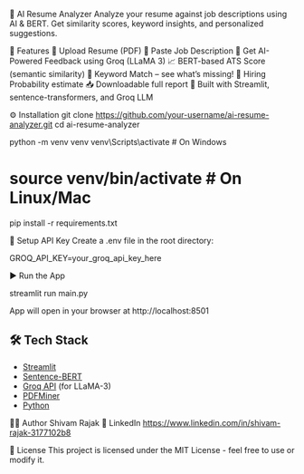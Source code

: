 🧠 AI Resume Analyzer
Analyze your resume against job descriptions using AI & BERT. Get similarity scores, keyword insights, and personalized suggestions.

   

🚀 Features
📄 Upload Resume (PDF)
💼 Paste Job Description
🤖 Get AI-Powered Feedback using Groq (LLaMA 3)
📈 BERT-based ATS Score (semantic similarity)
📌 Keyword Match – see what’s missing!
🔮 Hiring Probability estimate
📥 Downloadable full report
🧠 Built with Streamlit, sentence-transformers, and Groq LLM

⚙️ Installation
git clone https://github.com/your-username/ai-resume-analyzer.git
cd ai-resume-analyzer

python -m venv venv
venv\Scripts\activate        # On Windows
# source venv/bin/activate   # On Linux/Mac

pip install -r requirements.txt 

🔐 Setup API Key
Create a .env file in the root directory:

GROQ_API_KEY=your_groq_api_key_here

▶️ Run the App

streamlit run main.py

App will open in your browser at http://localhost:8501


## 🛠️ Tech Stack

- [Streamlit](https://streamlit.io/)
- [Sentence-BERT](https://www.sbert.net/)
- [Groq API](https://console.groq.com/) (for LLaMA-3)
- [PDFMiner](https://github.com/pdfminer/pdfminer.six)
- [Python](https://www.python.org/)



🙋‍♂️ Author
Shivam Rajak
🔗 LinkedIn
https://www.linkedin.com/in/shivam-rajak-3177102b8

📄 License
This project is licensed under the MIT License - feel free to use or modify it.
